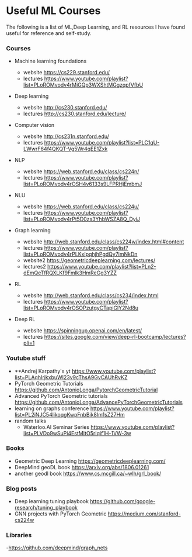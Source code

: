 # Useful ML Courses

The following is a list of ML,Deep Learning, and RL resources I have found useful for reference and self-study.

### Courses

- Machine learning foundations
  - website https://cs229.stanford.edu/
  - lectures https://www.youtube.com/playlist?list=PLoROMvodv4rMiGQp3WXShtMGgzqpfVfbU
- Deep learning
  - website http://cs230.stanford.edu/
  - lectures http://cs230.stanford.edu/lecture/
- Computer vision
  - website http://cs231n.stanford.edu/
  - lectures https://www.youtube.com/playlist?list=PLC1qU-LWwrF64f4QKQT-Vg5Wr4qEE1Zxk
- NLP
  - website https://web.stanford.edu/class/cs224n/
  - lectures https://www.youtube.com/playlist?list=PLoROMvodv4rOSH4v6133s9LFPRHjEmbmJ
- NLU
  - website https://web.stanford.edu/class/cs224u/
  - lectures https://www.youtube.com/playlist?list=PLoROMvodv4rPt5D0zs3YhbWSZA8Q_DyiJ
- Graph learning

  - website http://web.stanford.edu/class/cs224w/index.html#content
  - lectures https://www.youtube.com/playlist?list=PLoROMvodv4rPLKxIpqhjhPgdQy7imNkDn
  - website2 https://geometricdeeplearning.com/lectures/
  - lectures2 https://www.youtube.com/playlist?list=PLn2-dEmQeTfRQXLKf9Fmlk3HmReGg3YZZ

- RL
  - website http://web.stanford.edu/class/cs234/index.html
  - lectures https://www.youtube.com/playlist?list=PLoROMvodv4rOSOPzutgyCTapiGlY2Nd8u
- Deep RL
  - website https://spinningup.openai.com/en/latest/
  - lectures https://sites.google.com/view/deep-rl-bootcamp/lectures?pli=1

### Youtube stuff

- \*\*Andrej Karpathy's yt https://www.youtube.com/playlist?list=PLAqhIrjkxbuWI23v9cThsA9GvCAUhRvKZ
- PyTorch Geometric Tutorials https://github.com/AntonioLonga/PytorchGeometricTutorial
- Advanced PyTorch Geometric tutorials https://github.com/AntonioLonga/AdvancePyTorchGeometricTutorials
- learning on graphs conference https://www.youtube.com/playlist?list=PL2iNJC54likoqgKwpFnbBik8Im1sZ27Hm
- random talks
  - Waterloo.AI Seminar Series https://www.youtube.com/playlist?list=PLVDo9wSuPi4EstMItO5rIqif1H-1VW-3w

### Books

- Geometric Deep Learning https://geometricdeeplearning.com/
- DeepMind geoDL book https://arxiv.org/abs/1806.01261
- another geodl book https://www.cs.mcgill.ca/~wlh/grl_book/

### Blog posts

- Deep learning tuning playbook https://github.com/google-research/tuning_playbook
- GNN projects with PyTorch Geometric https://medium.com/stanford-cs224w

### Libraries
-https://github.com/deepmind/graph_nets
